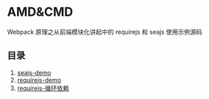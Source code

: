 # AMD&CMD

Webpack 原理之从前端模块化讲起中的 requirejs 和 seajs 使用示例源码

## 目录

1. [seajs-demo](./seajs-demo/index.html)
2. [requirejs-demo](./requirejs-demo/index.html)
3. [requirejs-循环依赖](./requirejs-demo/circular-dependencies.html)
